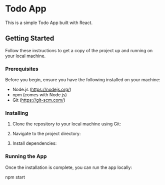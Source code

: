 # Todo App

This is a simple Todo App built with React.

## Getting Started

Follow these instructions to get a copy of the project up and running on your local machine.

### Prerequisites

Before you begin, ensure you have the following installed on your machine:

- Node.js (https://nodejs.org/)
- npm (comes with Node.js)
- Git (https://git-scm.com/)

### Installing

1. Clone the repository to your local machine using Git:


2. Navigate to the project directory:


3. Install dependencies:

### Running the App

Once the installation is complete, you can run the app locally:

npm start

